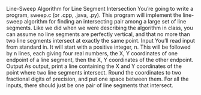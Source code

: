 Line-Sweep Algorithm for Line Segment Intersection
You’re going to write a program, sweep.c (or .cpp, .java, .py). This program will implement the
line-sweep algorithm for finding an intersecting pair among a large set of line segments.
Like we did when we were describing the algorithm in class, you can assume no line segments are
perfectly vertical, and that no more than two line segments intersect at exactly the same point.
Input
You’ll read input from standard in. It will start with a positive integer, n. This will be followed by n
lines, each giving four real numbers, the X, Y coordinates of one endpoint of a line segment, then the
X, Y coordinates of the other endpoint.
Output
As output, print a line containing the X and Y coordinates of the point where two line segments
intersect. Round the coordinates to two fractional digits of precision, and put one space between them.
For all the inputs, there should just be one pair of line segments that intersect.
